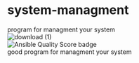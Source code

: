 # system-managment
program for managment your system 
<br>
![download (1)](https://user-images.githubusercontent.com/88088981/161797892-7f34ad09-1a4e-498e-b0cf-0fe32e989d0b.jpg)
<br>
<img alt="Ansible Quality Score badge" src="https://img.shields.io/badge/quality-5.158-brightgreen">
<br>
good program for managment your system
